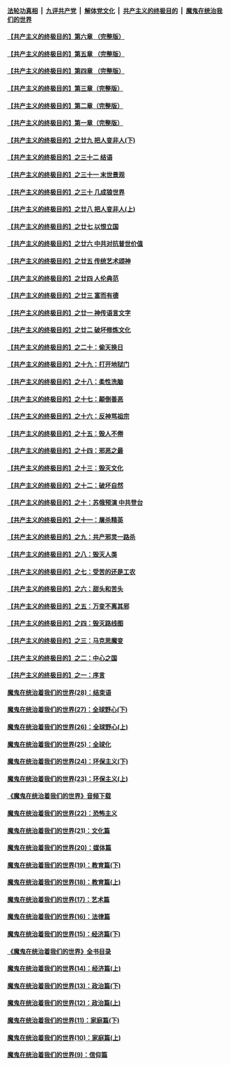 ####  [法轮功真相](../../../../basic/blob/master/README.md?t=07031602) &nbsp;|&nbsp; [九评共产党](../../../../9ping.md/blob/master/README.md?t=07031602) &nbsp;|&nbsp; [解体党文化](../../../../jtdwh.md/blob/master/README.md?t=07031602)  &nbsp;|&nbsp; [共产主义的终极目的](../../../../gczydzjmd.md/blob/master/README.md?t=07031602) &nbsp;|&nbsp; [魔鬼在统治我们的世界](../../../../mgztzwmdsj.md/blob/master/README.md?t=07031602) 

#### [【共产主义的终极目的】第六章 （完整版）](../pages/nsc422/n11428913.md?t=07031602) 

#### [【共产主义的终极目的】第五章 （完整版）](../pages/nsc422/n11428912.md?t=07031602) 

#### [【共产主义的终极目的】第四章 （完整版）](../pages/nsc422/n11428907.md?t=07031602) 

#### [【共产主义的终极目的】第三章（完整版）](../pages/nsc422/n11428848.md?t=07031602) 

#### [【共产主义的终极目的】第二章（完整版）](../pages/nsc422/n11428831.md?t=07031602) 

#### [【共产主义的终极目的】第一章（完整版）](../pages/nsc422/n11417651.md?t=07031602) 

#### [【共产主义的终极目的】之廿九 把人变非人(下)](../pages/nsc422/n11344140.md?t=07031602) 

#### [【共产主义的终极目的】之三十二 结语](../pages/nsc422/n11360535.md?t=07031602) 

#### [【共产主义的终极目的】之三十一 末世景观](../pages/nsc422/n11351129.md?t=07031602) 

#### [【共产主义的终极目的】之三十 几成狼世界](../pages/nsc422/n11348280.md?t=07031602) 

#### [【共产主义的终极目的】之廿八 把人变非人(上)](../pages/nsc422/n11340492.md?t=07031602) 

#### [【共产主义的终极目的】之廿七 以恨立国](../pages/nsc422/n11336944.md?t=07031602) 

#### [【共产主义的终极目的】之廿六 中共对抗普世价值](../pages/nsc422/n11324785.md?t=07031602) 

#### [【共产主义的终极目的】之廿五 传统艺术颂神](../pages/nsc422/n11296396.md?t=07031602) 

#### [【共产主义的终极目的】之廿四 人伦典范](../pages/nsc422/n11296397.md?t=07031602) 

#### [【共产主义的终极目的】之廿三 富而有德](../pages/nsc422/n11283598.md?t=07031602) 

#### [【共产主义的终极目的】之廿一 神传语言文字](../pages/nsc422/n11263265.md?t=07031602) 

#### [【共产主义的终极目的】之廿二 破坏修炼文化](../pages/nsc422/n11245728.md?t=07031602) 

#### [【共产主义的终极目的】之二十：偷天换日](../pages/nsc422/n11238846.md?t=07031602) 

#### [【共产主义的终极目的】之十九：打开地狱门](../pages/nsc422/n11206376.md?t=07031602) 

#### [【共产主义的终极目的】之十八：柔性洗脑](../pages/nsc422/n11199994.md?t=07031602) 

#### [【共产主义的终极目的】之十七：颠倒善恶](../pages/nsc422/n11179782.md?t=07031602) 

#### [【共产主义的终极目的】之十六：反神骂祖宗](../pages/nsc422/n11166798.md?t=07031602) 

#### [【共产主义的终极目的】之十五：毁人不倦](../pages/nsc422/n11166792.md?t=07031602) 

#### [【共产主义的终极目的】之十四：邪恶之最](../pages/nsc422/n11150249.md?t=07031602) 

#### [【共产主义的终极目的】之十三：毁灭文化](../pages/nsc422/n11135227.md?t=07031602) 

#### [【共产主义的终极目的】之十二：破坏自然](../pages/nsc422/n11135214.md?t=07031602) 

#### [【共产主义的终极目的】之十：苏俄预演 中共登台](../pages/nsc422/n11118424.md?t=07031602) 

#### [【共产主义的终极目的】之十一：屠杀精英](../pages/nsc422/n11118442.md?t=07031602) 

#### [【共产主义的终极目的】之九：共产邪灵一路杀](../pages/nsc422/n11114139.md?t=07031602) 

#### [【共产主义的终极目的】之八：毁灭人类](../pages/nsc422/n11108503.md?t=07031602) 

#### [【共产主义的终极目的】之七：受苦的还是工农](../pages/nsc422/n11101809.md?t=07031602) 

#### [【共产主义的终极目的】之六：甜头和苦头](../pages/nsc422/n11096971.md?t=07031602) 

#### [【共产主义的终极目的】之五：万变不离其邪](../pages/nsc422/n11091285.md?t=07031602) 

#### [【共产主义的终极目的】之四：毁灭路线图](../pages/nsc422/n11086284.md?t=07031602) 

#### [【共产主义的终极目的】之三：马克思魔变](../pages/nsc422/n11061941.md?t=07031602) 

#### [【共产主义的终极目的】之二：中心之国](../pages/nsc422/n11047728.md?t=07031602) 

#### [【共产主义的终极目的】之一：序言](../pages/nsc422/n11086077.md?t=07031602) 

#### [魔鬼在统治着我们的世界(28)：结束语](../pages/nsc422/n10936246.md?t=07031602) 

#### [魔鬼在统治着我们的世界(27)：全球野心(下)](../pages/nsc422/n10928319.md?t=07031602) 

#### [魔鬼在统治着我们的世界(26)：全球野心(上)](../pages/nsc422/n10900318.md?t=07031602) 

#### [魔鬼在统治着我们的世界(25)：全球化](../pages/nsc422/n10788205.md?t=07031602) 

#### [魔鬼在统治着我们的世界(24)：环保主义(下)](../pages/nsc422/n10695307.md?t=07031602) 

#### [魔鬼在统治着我们的世界(23)：环保主义(上)](../pages/nsc422/n10688613.md?t=07031602) 

#### [《魔鬼在统治着我们的世界》音频下载](../pages/nsc422/n10635553.md?t=07031602) 

#### [魔鬼在统治着我们的世界(22)：恐怖主义](../pages/nsc422/n10614727.md?t=07031602) 

#### [魔鬼在统治着我们的世界(21)：文化篇](../pages/nsc422/n10597706.md?t=07031602) 

#### [魔鬼在统治着我们的世界(20)：媒体篇](../pages/nsc422/n10586579.md?t=07031602) 

#### [魔鬼在统治着我们的世界(19)：教育篇(下)](../pages/nsc422/n10564808.md?t=07031602) 

#### [魔鬼在统治着我们的世界(18)：教育篇(上)](../pages/nsc422/n10526970.md?t=07031602) 

#### [魔鬼在统治着我们的世界(17)：艺术篇](../pages/nsc422/n10499093.md?t=07031602) 

#### [魔鬼在统治着我们的世界(16)：法律篇](../pages/nsc422/n10485969.md?t=07031602) 

#### [魔鬼在统治着我们的世界(15)：经济篇(下)](../pages/nsc422/n10469975.md?t=07031602) 

#### [《魔鬼在统治着我们的世界》全书目录](../pages/nsc422/n10464261.md?t=07031602) 

#### [魔鬼在统治着我们的世界(14)：经济篇(上)](../pages/nsc422/n10457370.md?t=07031602) 

#### [魔鬼在统治着我们的世界(13)：政治篇(下)](../pages/nsc422/n10448270.md?t=07031602) 

#### [魔鬼在统治着我们的世界(12)：政治篇(上)](../pages/nsc422/n10444576.md?t=07031602) 

#### [魔鬼在统治着我们的世界(11)：家庭篇(下)](../pages/nsc422/n10440961.md?t=07031602) 

#### [魔鬼在统治着我们的世界(10)：家庭篇(上)](../pages/nsc422/n10435448.md?t=07031602) 

#### [魔鬼在统治着我们的世界(9)：信仰篇](../pages/nsc422/n10432159.md?t=07031602) 


